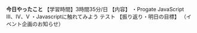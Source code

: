 **今日やったこと**
【学習時間】3時間35分/日
【内容】
・Progate JavaScript Ⅲ、Ⅳ、Ⅴ
・Javascriptに触れてみよう テスト
【振り返り・明日の目標】
（イベント企画のお知らせ）